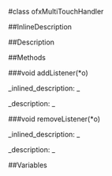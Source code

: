 #class ofxMultiTouchHandler


<!--
_visible: True_
_advanced: False_
_istemplated: False_
-->

##InlineDescription






##Description






##Methods



###void addListener(*o)

<!--
_syntax: addListener(*o)_
_name: addListener_
_returns: void_
_returns_description: _
_parameters: ofxMultiTouchListener *o_
_access: public_
_version_started: 007_
_version_deprecated: _
_summary: _
_constant: False_
_static: False_
_visible: True_
_advanced: False_
-->

_inlined_description: _








_description: _








<!----------------------------------------------------------------------------->

###void removeListener(*o)

<!--
_syntax: removeListener(*o)_
_name: removeListener_
_returns: void_
_returns_description: _
_parameters: ofxMultiTouchListener *o_
_access: public_
_version_started: 007_
_version_deprecated: _
_summary: _
_constant: False_
_static: False_
_visible: True_
_advanced: False_
-->

_inlined_description: _








_description: _








<!----------------------------------------------------------------------------->

##Variables



